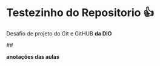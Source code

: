 # Testezinho do Repositorio 👍
<p>Desafio de projeto do Git e GitHUB <strong>da DIO</strong></p>
## <p><b>anotações das aulas</b></p>
